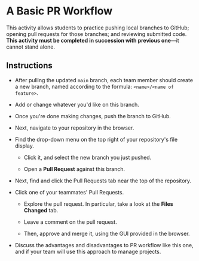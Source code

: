 # A Basic PR Workflow

This activity allows students to practice pushing local branches to GitHub; opening pull requests for those branches; and reviewing submitted code. **This activity must be completed in succession with previous one**—it cannot stand alone.

## Instructions

* After pulling the updated `main` branch, each team member should create a new branch, named according to the formula: `<name>/<name of feature>`.

* Add or change whatever you'd like on this branch.

* Once you're done making changes, push the branch to GitHub.

* Next, navigate to your repository in the browser.

* Find the drop-down menu on the top right of your repository's file display.

  * Click it, and select the new branch you just pushed.

  * Open a **Pull Request** against this branch.

* Next, find and click the Pull Requests tab near the top of the repository.

* Click one of your teammates' Pull Requests.

  * Explore the pull request. In particular, take a look at the **Files Changed** tab.

  * Leave a comment on the pull request.

  * Then, approve and merge it, using the GUI provided in the browser.

* Discuss the advantages and disadvantages to PR workflow like this one, and if your team will use this approach to manage projects.
